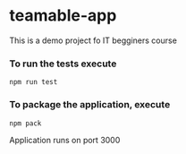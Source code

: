 # teamable-app
This is a demo project fo IT begginers course

### To run the tests execute

    npm run test

### To package the application, execute

    npm pack
    
Application runs on port 3000    
